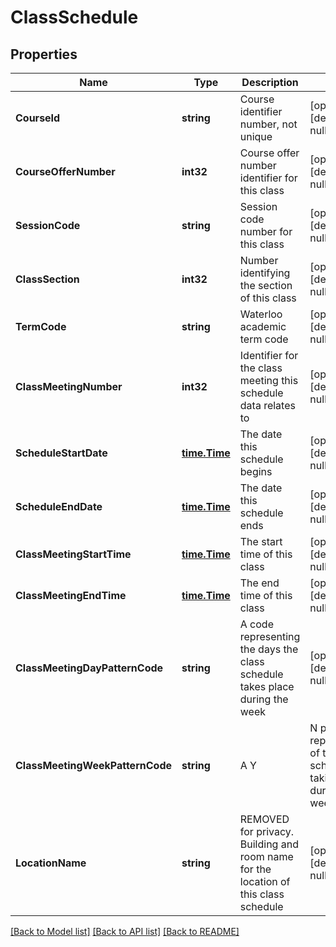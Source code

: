 # ClassSchedule

## Properties
Name | Type | Description | Notes
------------ | ------------- | ------------- | -------------
**CourseId** | **string** | Course identifier number, not unique | [optional] [default to null]
**CourseOfferNumber** | **int32** | Course offer number identifier for this class | [optional] [default to null]
**SessionCode** | **string** | Session code number for this class | [optional] [default to null]
**ClassSection** | **int32** | Number identifying the section of this class | [optional] [default to null]
**TermCode** | **string** | Waterloo academic term code | [optional] [default to null]
**ClassMeetingNumber** | **int32** | Identifier for the class meeting this schedule data relates to | [optional] [default to null]
**ScheduleStartDate** | [**time.Time**](time.Time.md) | The date this schedule begins | [optional] [default to null]
**ScheduleEndDate** | [**time.Time**](time.Time.md) | The date this schedule ends | [optional] [default to null]
**ClassMeetingStartTime** | [**time.Time**](time.Time.md) | The start time of this class | [optional] [default to null]
**ClassMeetingEndTime** | [**time.Time**](time.Time.md) | The end time of this class | [optional] [default to null]
**ClassMeetingDayPatternCode** | **string** | A code representing the days the class schedule takes place during the week | [optional] [default to null]
**ClassMeetingWeekPatternCode** | **string** | A Y|N per day representation of the class schedule taking place during the week | [optional] [default to null]
**LocationName** | **string** | REMOVED for privacy. Building and room name for the location of this class schedule | [optional] [default to null]

[[Back to Model list]](../README.md#documentation-for-models) [[Back to API list]](../README.md#documentation-for-api-endpoints) [[Back to README]](../README.md)

